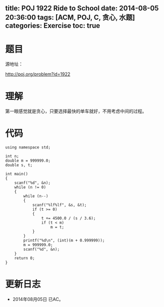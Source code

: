 ﻿title: POJ 1922 Ride to School
date: 2014-08-05 20:36:00
tags: [ACM, POJ, C, 贪心, 水题]
categories: Exercise
toc: true
---
# 题目
源地址：

http://poj.org/problem?id=1922

# 理解
第一眼感觉就是贪心，只要选择最快的单车就好，不用考虑中间的过程。

<!-- more -->

# 代码
```#include <stdio.h>
using namespace std;

int n;
double m = 999999.0;
double s, t;

int main()
{
    scanf("%d", &n);
    while (n != 0)
    {
        while (n--)
        {
            scanf("%lf%lf", &s, &t);
            if (t >= 0)
            {
                t += 4500.0 / (s / 3.6);
                if (t < m)
                    m = t;
            }
        }
        printf("%d\n", (int)(m + 0.999999));
        m = 999999.0;
        scanf("%d", &n);
    }
    return 0;
}
```	
# 更新日志
- 2014年08月05日 已AC。